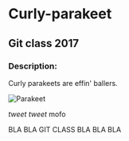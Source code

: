 # Curly-parakeet
## Git class 2017
### Description:

Curly parakeets are effin' ballers. 

![Parakeet](http://i16.photobucket.com/albums/b16/FigDiva/Feather%20Dusters/DusterPhotoSurge071.jpg)

*tweet tweet* mofo

BLA BLA GIT CLASS BLA BLA BLA
